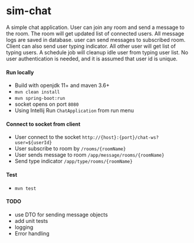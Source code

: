 # sim-chat
A simple chat application. User can join any room and send a message to the room. The room will get updated list of connected users. 
All message logs are saved in database. user can send messages to subscribed room. Client can also send user typing indicator. 
All other user will get list of typing users. A schedule job will cleanup idle user from typing user list. 
No user authentication is needed, and it is assumed that user id is unique.

#### Run locally
- Build with openjdk 11+ and maven 3.6+
- `mvn clean install`
- `mvn spring-boot:run`
- socket opens on port `8080` 
- Using Intellij Run `ChatApplication` from run menu

#### Connect to socket from client
- User connect to the socket `http://{host}:{port}/chat-ws?user=${userId}`
- User subscribe to room by `/rooms/{roomName}`
- User sends message to room `/app/message/rooms/{roomName}`
- Send type indicator `/app/type/rooms/{roomName}`

#### Test
- `mvn test` 

#### TODO
- use DTO for sending message objects
- add unit tests 
- logging
- Error handling